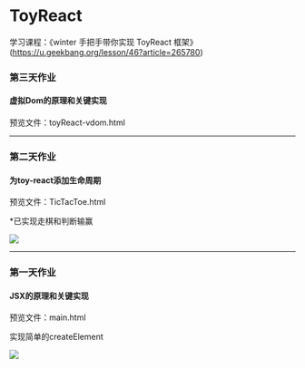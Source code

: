 # ToyReact

学习课程：《winter 手把手带你实现 ToyReact 框架》(https://u.geekbang.org/lesson/46?article=265780)
### 第三天作业
#### 虚拟Dom的原理和关键实现

预览文件：toyReact-vdom.html


------------


### 第二天作业
#### 为toy-react添加生命周期

预览文件：TicTacToe.html

*已实现走棋和判断输赢

<img src="https://s1.ax1x.com/2020/08/04/aBKJHO.png">


------------


### 第一天作业

#### JSX的原理和关键实现

预览文件：main.html

实现简单的createElement

<img src="https://s1.ax1x.com/2020/08/04/aBMnqf.png">


